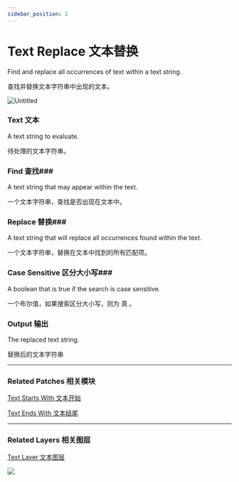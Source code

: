```yaml
---
sidebar_position: 2
---
```


# Text Replace 文本替换

Find and replace all occurrences of text within a text string.

查找并替换文本字符串中出现的文本。

![Untitled](https://s3.us-west-2.amazonaws.com/secure.notion-static.com/7c1a8b91-8b5a-43fd-8908-be05fa5b04c8/Untitled.png?X-Amz-Algorithm=AWS4-HMAC-SHA256&X-Amz-Content-Sha256=UNSIGNED-PAYLOAD&X-Amz-Credential=AKIAT73L2G45EIPT3X45%2F20220602%2Fus-west-2%2Fs3%2Faws4_request&X-Amz-Date=20220602T180234Z&X-Amz-Expires=86400&X-Amz-Signature=626059cc027fe7ce1ae76d1709c5670d0ef882382049cc1390998b60257e34dc&X-Amz-SignedHeaders=host&response-content-disposition=filename%20%3D%22Untitled.png%22&x-id=GetObject)

### Text 文本

A text string to evaluate.

待处理的文本字符串。

### Find 查找### 

A text string that may appear within the text.

一个文本字符串，查找是否出现在文本中。

### Replace 替换### 

A text string that will replace all occurrences found within the text.

一个文本字符串，替换在文本中找到的所有匹配项。

### Case Sensitive 区分大小写### 

A boolean that is true if the search is case sensitive.

一个布尔值，如果搜索区分大小写，则为 真 。

### Output 输出

The replaced text string.

替换后的文本字符串

------

### Related Patches 相关模块

[Text Starts With 文本开始](https://www.notion.so/Text-Starts-With-e6dde3b5c45a4fbe981287d09b9858cb)

[Text Ends With 文本结尾](https://www.notion.so/Text-Ends-With-c0b22a74c519440b8f2f838d77c2392c)

------

### Related Layers 相关图层

[Text Layer 文本图层](https://www.notion.so/Text-Layer-55f5163900ed47698f1ccc1752423a88)

![](https://s3.us-west-2.amazonaws.com/secure.notion-static.com/eaf44a77-f073-405f-ae65-e596af6ad678/Untitled.png?X-Amz-Algorithm=AWS4-HMAC-SHA256&X-Amz-Content-Sha256=UNSIGNED-PAYLOAD&X-Amz-Credential=AKIAT73L2G45EIPT3X45%2F20220602%2Fus-west-2%2Fs3%2Faws4_request&X-Amz-Date=20220602T180243Z&X-Amz-Expires=86400&X-Amz-Signature=7657c0eafa98b0b54ad31131cb5d134df8fdaf2596162dfdaa9f0a9a43a2589a&X-Amz-SignedHeaders=host&response-content-disposition=filename%20%3D%22Untitled.png%22&x-id=GetObject)
